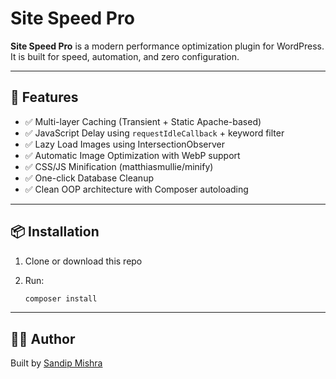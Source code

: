 # Site Speed Pro

**Site Speed Pro** is a modern performance optimization plugin for WordPress.  
It is built for speed, automation, and zero configuration.

---

## 🚀 Features

- ✅ Multi-layer Caching (Transient + Static Apache-based)
- ✅ JavaScript Delay using `requestIdleCallback` + keyword filter
- ✅ Lazy Load Images using IntersectionObserver
- ✅ Automatic Image Optimization with WebP support
- ✅ CSS/JS Minification (matthiasmullie/minify)
- ✅ One-click Database Cleanup
- ✅ Clean OOP architecture with Composer autoloading

---

## 📦 Installation

1. Clone or download this repo
2. Run:

   ```bash
   composer install

---

## 👨‍💻 Author

Built by [Sandip Mishra](https://github.com/DetchedpDinter)
